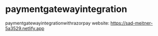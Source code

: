 # paymentgatewayintegration
paymentgatewayintegrationwithrazorpay
website: https://sad-meitner-5a3529.netlify.app
